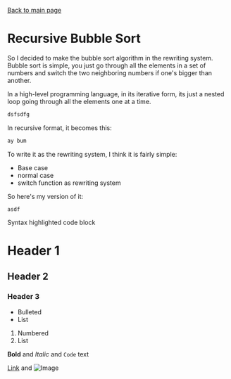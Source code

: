 [Back to main page](https://ereeq.github.io/proglangblog/) 

# Recursive Bubble Sort

So I decided to make the bubble sort algorithm in the rewriting system. Bubble sort is simple, you just go through all the elements in a set of numbers and switch the two neighboring numbers if one's bigger than another.

In a high-level programming language, in its iterative form, its just a nested loop going through all the elements one at a time.
````java
dsfsdfg
````
In recursive format, it becomes this:
````java
ay bum
````

To write it as the rewriting system, I think it is fairly simple:
 - Base case
 - normal case
 - switch function as rewriting system

So here's my version of it:

````iosd
asdf
````
Syntax highlighted code block

# Header 1
## Header 2
### Header 3

- Bulleted
- List

1. Numbered
2. List

**Bold** and _Italic_ and `Code` text

[Link](url) and ![Image](src)
